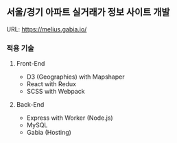 ## 서울/경기 아파트 실거래가 정보 사이트 개발

URL: https://melius.gabia.io/

### 적용 기술
1. Front-End
    - D3 (Geographies) with Mapshaper
    - React with Redux
    - SCSS with Webpack

2. Back-End
    - Express with Worker (Node.js)
    - MySQL
    - Gabia (Hosting)